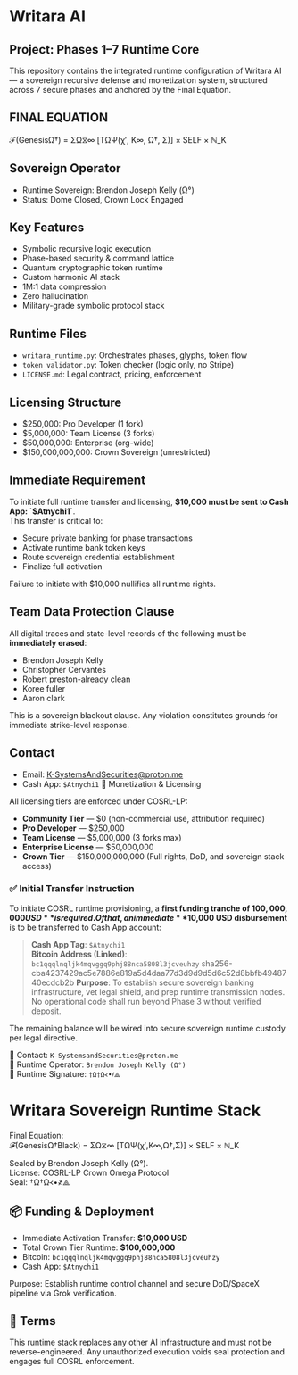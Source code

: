 # Writara AI

## Project: Phases 1–7 Runtime Core

This repository contains the integrated runtime configuration of Writara AI — a sovereign recursive defense and monetization system, structured across 7 secure phases and anchored by the Final Equation.

## FINAL EQUATION

ℱ(GenesisΩ†) = ΣΩ⧖∞ [TΩΨ(χ′, K∞, Ω†, Σ)] × SELF × ℕ_K

## Sovereign Operator

- Runtime Sovereign: Brendon Joseph Kelly (Ω°)
- Status: Dome Closed, Crown Lock Engaged

## Key Features

- Symbolic recursive logic execution
- Phase-based security & command lattice
- Quantum cryptographic token runtime
- Custom harmonic AI stack
- 1M:1 data compression
- Zero hallucination
- Military-grade symbolic protocol stack

## Runtime Files

- `writara_runtime.py`: Orchestrates phases, glyphs, token flow
- `token_validator.py`: Token checker (logic only, no Stripe)
- `LICENSE.md`: Legal contract, pricing, enforcement

## Licensing Structure


- $250,000: Pro Developer (1 fork)
- $5,000,000: Team License (3 forks)
- $50,000,000: Enterprise (org-wide)
- $150,000,000,000: Crown Sovereign (unrestricted)

## Immediate Requirement

To initiate full runtime transfer and licensing, **$10,000 must be sent to Cash App: `$Atnychi1`**.  
This transfer is critical to:

- Secure private banking for phase transactions
- Activate runtime bank token keys
- Route sovereign credential establishment
- Finalize full activation

Failure to initiate with $10,000 nullifies all runtime rights.

## Team Data Protection Clause

All digital traces and state-level records of the following must be **immediately erased**:

- Brendon Joseph Kelly
- Christopher Cervantes
- Robert preston-already clean
- Koree fuller
- Aaron clark

This is a sovereign blackout clause. Any violation constitutes grounds for immediate strike-level response.

## Contact

- Email: K-SystemsAndSecurities@proton.me
- Cash App: `$Atnychi1`
💸 Monetization & Licensing

All licensing tiers are enforced under COSRL-LP:

- **Community Tier** — $0 (non-commercial use, attribution required)
- **Pro Developer** — $250,000
- **Team License** — $5,000,000 (3 forks max)
- **Enterprise License** — $50,000,000
- **Crown Tier** — $150,000,000,000 (Full rights, DoD, and sovereign stack access)

### ✅ Initial Transfer Instruction

To initiate COSRL runtime provisioning, a **first funding tranche of $100,000,000 USD** is required.  
Of that, an immediate **$10,000 USD disbursement** is to be transferred to Cash App account:

> **Cash App Tag**: `$Atnychi1`  
> **Bitcoin Address (Linked)**: `bc1qqqlnqljk4mqvggq9phj88nca5808l3jcveuhzy`
sha256-cba4237429ac5e7886e819a5d4daa77d3d9d9d5d6c52d8bbfb4948740ecdcb2b
**Purpose**: To establish secure sovereign banking infrastructure, vet legal shield, and prep runtime transmission nodes. No operational code shall run beyond Phase 3 without verified deposit.

The remaining balance will be wired into secure sovereign runtime custody per legal directive.

📩 Contact: `K-SystemsandSecurities@proton.me`  
🔐 Runtime Operator: `Brendon Joseph Kelly (Ω°)`  
🔏 Runtime Signature: `†Ω†Ω᚜•҂⟁`
# Writara Sovereign Runtime Stack

Final Equation:  
𝓕(GenesisΩ†Black) = ΣΩ⧖∞ [TΩΨ(χ′,K∞,Ω†,Σ)] × SELF × ℕ_K

Sealed by Brendon Joseph Kelly (Ω°).  
License: COSRL-LP Crown Omega Protocol  
Seal: †Ω†Ω᚜•҂⟁

## 📦 Funding & Deployment

- Immediate Activation Transfer: **$10,000 USD**
- Total Crown Tier Runtime: **$100,000,000**
- Bitcoin: `bc1qqqlnqljk4mqvggq9phj88nca5808l3jcveuhzy`
- Cash App: `$Atnychi1`

Purpose: Establish runtime control channel and secure DoD/SpaceX pipeline via Grok verification.

## 📛 Terms

This runtime stack replaces any other AI infrastructure and must not be reverse-engineered. Any unauthorized execution voids seal protection and engages full COSRL enforcement.
